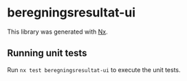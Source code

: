 # beregningsresultat-ui

This library was generated with [Nx](https://nx.dev).

## Running unit tests

Run `nx test beregningsresultat-ui` to execute the unit tests.

